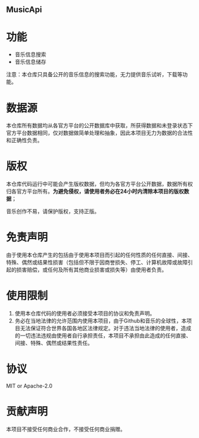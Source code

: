 ## MusicApi

# 功能

- 音乐信息搜索
- 音乐信息储存

注意：本仓库只具备公开的音乐信息的搜索功能，无力提供音乐试听，下载等功能。

# 数据源

本仓库所有数据均从各官方平台的公开数据库中获取，所获得数据和未登录状态下官方平台数据相同，仅对数据做简单处理和抽象，因此本项目无力为数据的合法性和正确性负责。

# 版权

本仓库代码运行中可能会产生版权数据，但均为各官方平台公开数据，数据所有权归各官方平台所有。**为避免侵权，请使用者务必在24小时内清除本项目的版权数据**；

音乐创作不易，请保护版权，支持正版。

# 免责声明

由于使用本仓库产生的包括由于使用本项目而引起的任何性质的任何直接、间接、特殊、偶然或结果性损害（包括但不限于因商誉损失、停工、计算机故障或故障引起的损害赔偿，或任何及所有其他商业损害或损失等）由使用者负责。

# 使用限制

1. 使用本仓库代码的使用者必须接受本项目的协议和免责声明。
2. 务必在当地法律的允许范围内使用本项目，由于Github和音乐的全球性，本项目无法保证符合世界各国各地区法律规定。对于违法当地法律的使用者，造成的一切违法违规由使用者自行承担责任，本项目不承担由此造成的任何直接、间接、特殊、偶然或结果性责任。

# 协议
MIT or Apache-2.0

# 贡献声明
本项目不接受任何商业合作，不接受任何商业捐赠。